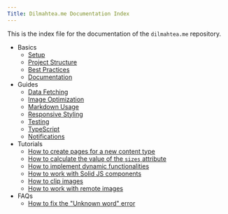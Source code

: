 ```yaml
---
Title: Dilmahtea.me Documentation Index
---
```


This is the index file for the documentation of the `dilmahtea.me` repository.

- Basics
  - [Setup](/docs/basics/setup.md)
  - [Project Structure](/docs/basics/project-structure.md)
  - [Best Practices](/docs/basics/best-practices.md)
  - [Documentation](/docs/basics/documentation.md)
- Guides
  - [Data Fetching](/docs/guides/data-fetching.md)
  - [Image Optimization](/docs/guides/image-optimization.md)
  - [Markdown Usage](/docs/guides/markdown-usage.md)
  - [Responsive Styling](/docs/guides/responsive-styling.md)
  - [Testing](/docs/guides/testing.md)
  - [TypeScript](/docs/guides/typescript.md)
  - [Notifications](/docs/guides/notifications.md)
- Tutorials
  - [How to create pages for a new content type](/docs/tutorials/how-to-create-pages-for-a-new-content-type.md)
  - [How to calculate the value of the `sizes` attribute](/docs/tutorials/how-to-calculate-the-value-of-the-sizes-attribute.md)
  - [How to implement dynamic functionalities](/docs/tutorials/how-to-implement-dynamic-functionalities.md)
  - [How to work with Solid JS components](/docs/tutorials/how-to-work-with-solid-components.md)
  - [How to clip images](/docs/tutorials/how-to-clip-images.md)
  - [How to work with remote images](/docs/tutorials/how-to-work-with-remote-images.md)
- FAQs
  - [How to fix the "Unknown word" error](/docs/faqs/how-to-fix-the-unknown-word-error.md)
